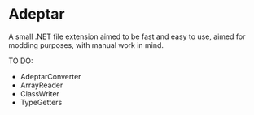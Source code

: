 # Adeptar
A small .NET file extension aimed to be fast and easy to use, aimed for modding purposes, with manual work in mind.

TO DO:

- AdeptarConverter
- ArrayReader
- ClassWriter
- TypeGetters












